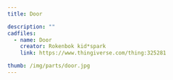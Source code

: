 ```yaml
---
title: Door

description: ""
cadfiles:
  - name: Door
    creator: Rokenbok kid*spark
    link: https://www.thingiverse.com/thing:325281

thumb: /img/parts/door.jpg
---
```

